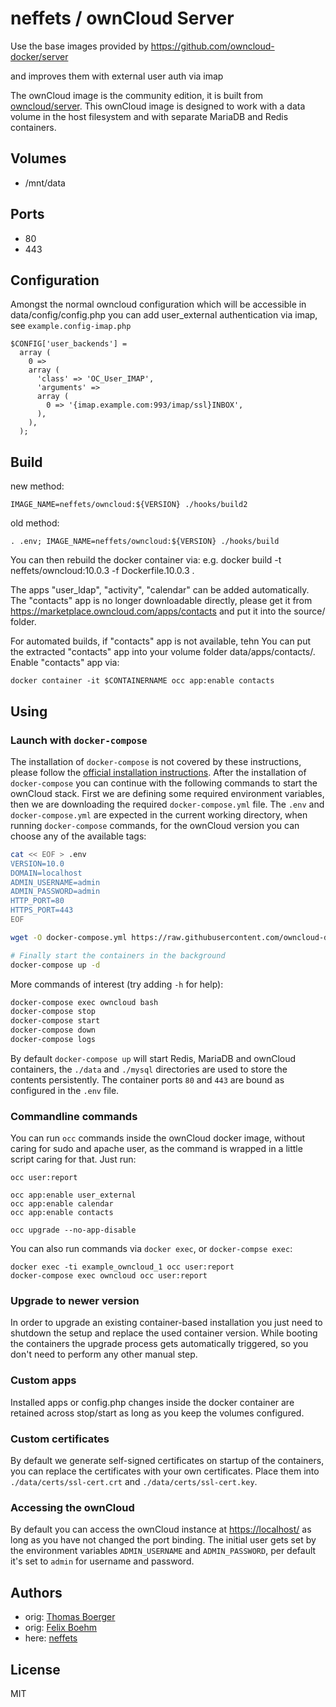 # neffets / ownCloud Server

Use the base images provided by https://github.com/owncloud-docker/server

and improves them with external user auth via imap

The ownCloud image is the community edition, it is built from [owncloud/server](https://registry.hub.docker.com/u/owncloud/server/). This ownCloud image is designed to work with a data volume in the host filesystem and with separate MariaDB and Redis containers.

## Volumes

* /mnt/data


## Ports

* 80
* 443

## Configuration

Amongst the normal owncloud configuration which will be accessible in data/config/config.php
you can add user_external authentication via imap, see ```example.config-imap.php```

```
$CONFIG['user_backends'] =
  array (
    0 =>
    array (
      'class' => 'OC_User_IMAP',
      'arguments' =>
      array (
        0 => '{imap.example.com:993/imap/ssl}INBOX',
      ),
    ),
  );
```

## Build

new method:
```
IMAGE_NAME=neffets/owncloud:${VERSION} ./hooks/build2
```

old method:
```
. .env; IMAGE_NAME=neffets/owncloud:${VERSION} ./hooks/build
```

You can then rebuild the docker container via:
e.g. docker build -t neffets/owncloud:10.0.3 -f Dockerfile.10.0.3 .

The apps "user_ldap", "activity", "calendar" can be added automatically.
The "contacts" app is no longer downloadable directly, please get it from https://marketplace.owncloud.com/apps/contacts and put it into the source/ folder.

For automated builds, if "contacts" app is not available, tehn You can put the extracted "contacts" app into
your volume folder data/apps/contacts/. Enable "contacts" app via:
```
docker container -it $CONTAINERNAME occ app:enable contacts
```

## Using

### Launch with `docker-compose`

The installation of `docker-compose` is not covered by these instructions, please follow the [official installation instructions](https://docs.docker.com/compose/install/). After the installation of `docker-compose` you can continue with the following commands to start the ownCloud stack. First we are defining some required environment variables, then we are downloading the required `docker-compose.yml` file. The `.env` and `docker-compose.yml` are expected in the current working directory, when running `docker-compose` commands, for the ownCloud version you can choose any of the available tags:

```bash
cat << EOF > .env
VERSION=10.0
DOMAIN=localhost
ADMIN_USERNAME=admin
ADMIN_PASSWORD=admin
HTTP_PORT=80
HTTPS_PORT=443
EOF

wget -O docker-compose.yml https://raw.githubusercontent.com/owncloud-docker/server/master/docker-compose.yml

# Finally start the containers in the background
docker-compose up -d
```

More commands of interest (try adding `-h` for help):

```bash
docker-compose exec owncloud bash
docker-compose stop
docker-compose start
docker-compose down
docker-compose logs
```

By default `docker-compose up` will start Redis, MariaDB and ownCloud containers, the `./data` and `./mysql` directories are used to store the contents persistently. The container ports `80` and `443` are bound as configured in the `.env` file.

### Commandline commands

You can run `occ` commands inside the ownCloud docker image, without caring for sudo and apache user, as the command is wrapped in a little script caring for that. Just run:

```
occ user:report

occ app:enable user_external
occ app:enable calendar
occ app:enable contacts

occ upgrade --no-app-disable
```

You can also run commands via `docker exec`, or `docker-compse exec`:

```
docker exec -ti example_owncloud_1 occ user:report
docker-compose exec owncloud occ user:report
```

### Upgrade to newer version

In order to upgrade an existing container-based installation you just need to shutdown the setup and replace the used container version. While booting the containers the upgrade process gets automatically triggered, so you don't need to perform any other manual step.


### Custom apps

Installed apps or config.php changes inside the docker container are retained across stop/start as long as you keep the volumes configured.


### Custom certificates

By default we generate self-signed certificates on startup of the containers, you can replace the certificates with your own certificates. Place them into `./data/certs/ssl-cert.crt` and `./data/certs/ssl-cert.key`.


### Accessing the ownCloud

By default you can access the ownCloud instance at [https://localhost/](https://localhost/) as long as you have not changed the port binding. The initial user gets set by the environment variables `ADMIN_USERNAME` and `ADMIN_PASSWORD`, per default it's set to `admin` for username and password.

## Authors

* orig: [Thomas Boerger](https://github.com/tboerger)
* orig: [Felix Boehm](https://github.com/felixboehm)
* here: [neffets](https://github.com/neffets)

## License

MIT

